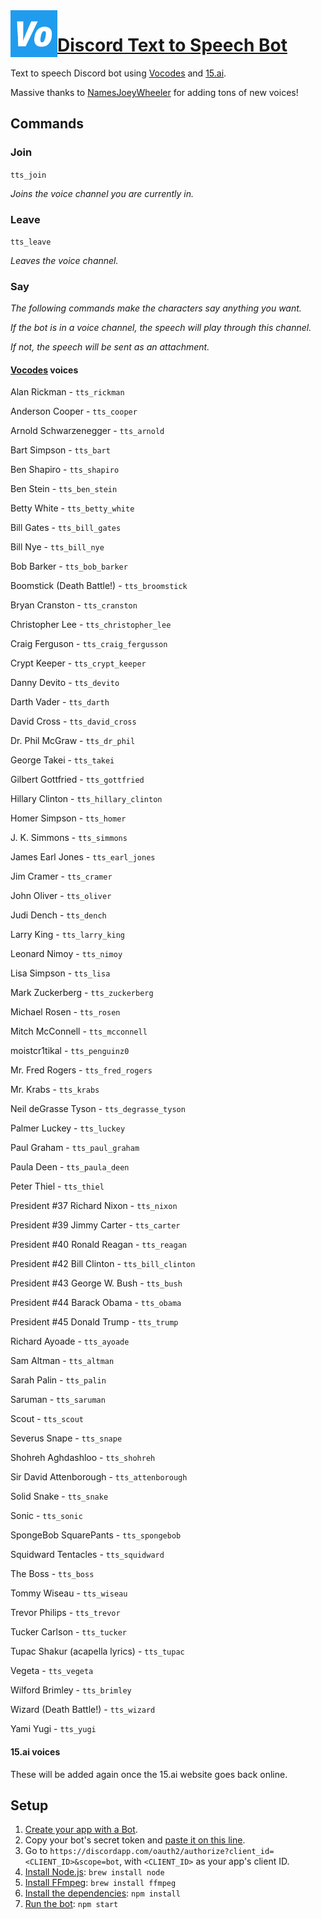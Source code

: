 <img src="icon.png?raw=true" width="75" align="left">

# [Discord Text to Speech Bot](https://discordapp.com/oauth2/authorize?client_id=484622857041608705&scope=bot)
Text to speech Discord bot using [Vocodes](https://vo.codes) and [15.ai](https://15.ai).

Massive thanks to [NamesJoeyWheeler](https://github.com/NamesJoeyWheeler) for adding tons of new voices!

## Commands
### Join
`tts_join`

*Joins the voice channel you are currently in.*

### Leave
`tts_leave`

*Leaves the voice channel.*

### Say
*The following commands make the characters say anything you want.*

*If the bot is in a voice channel, the speech will play through this channel.*

*If not, the speech will be sent as an attachment.*

#### [Vocodes](https://vo.codes) voices

Alan Rickman - `tts_rickman`

Anderson Cooper - `tts_cooper`

Arnold Schwarzenegger - `tts_arnold`

Bart Simpson - `tts_bart`

Ben Shapiro - `tts_shapiro`

Ben Stein - `tts_ben_stein`

Betty White - `tts_betty_white`

Bill Gates - `tts_bill_gates`

Bill Nye - `tts_bill_nye`

Bob Barker - `tts_bob_barker`

Boomstick (Death Battle!) - `tts_broomstick`

Bryan Cranston - `tts_cranston`

Christopher Lee - `tts_christopher_lee`

Craig Ferguson - `tts_craig_fergusson`

Crypt Keeper - `tts_crypt_keeper`

Danny Devito - `tts_devito`

Darth Vader - `tts_darth`

David Cross - `tts_david_cross`

Dr. Phil McGraw - `tts_dr_phil`

George Takei - `tts_takei`

Gilbert Gottfried - `tts_gottfried`

Hillary Clinton - `tts_hillary_clinton`

Homer Simpson - `tts_homer`

J. K. Simmons - `tts_simmons`

James Earl Jones - `tts_earl_jones`

Jim Cramer - `tts_cramer`

John Oliver - `tts_oliver`

Judi Dench - `tts_dench`

Larry King - `tts_larry_king`

Leonard Nimoy - `tts_nimoy`

Lisa Simpson - `tts_lisa`

Mark Zuckerberg - `tts_zuckerberg`

Michael Rosen - `tts_rosen`

Mitch McConnell - `tts_mcconnell`

moistcr1tikal - `tts_penguinz0`

Mr. Fred Rogers - `tts_fred_rogers`

Mr. Krabs - `tts_krabs`

Neil deGrasse Tyson - `tts_degrasse_tyson`

Palmer Luckey - `tts_luckey`

Paul Graham - `tts_paul_graham`

Paula Deen - `tts_paula_deen`

Peter Thiel - `tts_thiel`

President #37 Richard Nixon - `tts_nixon`

President #39 Jimmy Carter - `tts_carter`

President #40 Ronald Reagan - `tts_reagan`

President #42 Bill Clinton - `tts_bill_clinton`

President #43 George W. Bush - `tts_bush`

President #44 Barack Obama - `tts_obama`

President #45 Donald Trump - `tts_trump`

Richard Ayoade - `tts_ayoade`

Sam Altman - `tts_altman`

Sarah Palin - `tts_palin`

Saruman - `tts_saruman`

Scout - `tts_scout`

Severus Snape - `tts_snape`

Shohreh Aghdashloo - `tts_shohreh`

Sir David Attenborough - `tts_attenborough`

Solid Snake - `tts_snake`

Sonic - `tts_sonic`

SpongeBob SquarePants - `tts_spongebob`

Squidward Tentacles - `tts_squidward`

The Boss - `tts_boss`

Tommy Wiseau - `tts_wiseau`

Trevor Philips - `tts_trevor`

Tucker Carlson - `tts_tucker`

Tupac Shakur (acapella lyrics) - `tts_tupac`

Vegeta - `tts_vegeta`

Wilford Brimley - `tts_brimley`

Wizard (Death Battle!) - `tts_wizard`

Yami Yugi - `tts_yugi`

#### 15.ai voices

These will be added again once the 15.ai website goes back online.

## Setup
1. [Create your app with a Bot](https://discordapp.com/developers/applications/me).
2. Copy your bot's secret token and [paste it on this line](https://github.com/MysteryPancake/Discord-Trump/blob/master/trump.js#L8).
3. Go to `https://discordapp.com/oauth2/authorize?client_id=<CLIENT_ID>&scope=bot`, with `<CLIENT_ID>` as your app's client ID.
4. [Install Node.js](https://nodejs.org/en/download): `brew install node`
5. [Install FFmpeg](https://www.ffmpeg.org/download.html): `brew install ffmpeg`
6. [Install the dependencies](https://github.com/MysteryPancake/Discord-Trump/blob/master/package.json#L37-L40): `npm install`
7. [Run the bot](https://github.com/MysteryPancake/Discord-Trump/blob/master/trump.js): `npm start`

